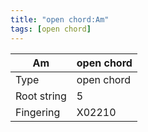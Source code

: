 ```yaml
---
title: "open chord:Am"
tags: [open chord]
---
```


|Am|open chord|
|---|---|
|Type|open chord|
|Root string|5|
|Fingering|X02210|

